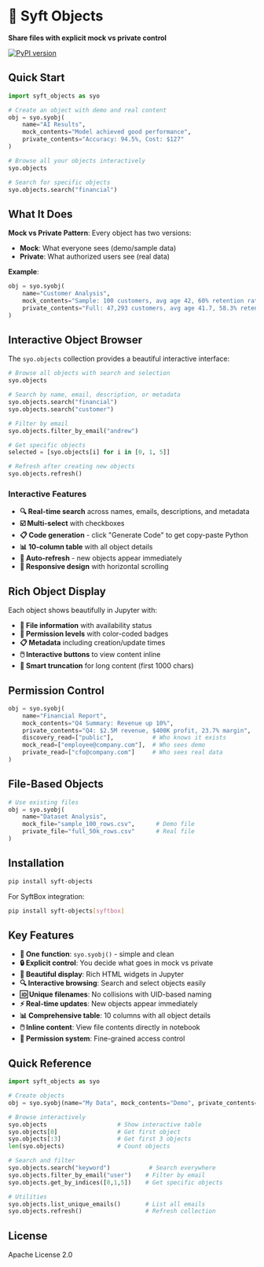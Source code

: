# 🔐 Syft Objects

**Share files with explicit mock vs private control**

[![PyPI version](https://badge.fury.io/py/syft-objects.svg)](https://badge.fury.io/py/syft-objects)

## Quick Start

```python
import syft_objects as syo

# Create an object with demo and real content
obj = syo.syobj(
    name="AI Results",
    mock_contents="Model achieved good performance",
    private_contents="Accuracy: 94.5%, Cost: $127"
)

# Browse all your objects interactively
syo.objects

# Search for specific objects
syo.objects.search("financial")
```

## What It Does

**Mock vs Private Pattern**: Every object has two versions:
- **Mock**: What everyone sees (demo/sample data)
- **Private**: What authorized users see (real data)

**Example**:
```python
obj = syo.syobj(
    name="Customer Analysis", 
    mock_contents="Sample: 100 customers, avg age 42, 60% retention rate",
    private_contents="Full: 47,293 customers, avg age 41.7, 58.3% retention, avg LTV $1,247"
)
```

## Interactive Object Browser

The `syo.objects` collection provides a beautiful interactive interface:

```python
# Browse all objects with search and selection
syo.objects

# Search by name, email, description, or metadata
syo.objects.search("financial")
syo.objects.search("customer")

# Filter by email
syo.objects.filter_by_email("andrew")

# Get specific objects
selected = [syo.objects[i] for i in [0, 1, 5]]

# Refresh after creating new objects
syo.objects.refresh()
```

### Interactive Features

- **🔍 Real-time search** across names, emails, descriptions, and metadata
- **☑️ Multi-select** with checkboxes
- **📋 Code generation** - click "Generate Code" to get copy-paste Python
- **📊 10-column table** with all object details
- **🔄 Auto-refresh** - new objects appear immediately
- **📱 Responsive design** with horizontal scrolling

## Rich Object Display

Each object shows beautifully in Jupyter with:

- **📁 File information** with availability status
- **🎯 Permission levels** with color-coded badges  
- **📋 Metadata** including creation/update times
- **🖱️ Interactive buttons** to view content inline
- **📄 Smart truncation** for long content (first 1000 chars)

## Permission Control

```python
obj = syo.syobj(
    name="Financial Report",
    mock_contents="Q4 Summary: Revenue up 10%", 
    private_contents="Q4: $2.5M revenue, $400K profit, 23.7% margin",
    discovery_read=["public"],           # Who knows it exists
    mock_read=["employee@company.com"],  # Who sees demo
    private_read=["cfo@company.com"]     # Who sees real data
)
```

## File-Based Objects

```python
# Use existing files
obj = syo.syobj(
    name="Dataset Analysis",
    mock_file="sample_100_rows.csv",      # Demo file
    private_file="full_50k_rows.csv"      # Real file  
)
```

## Installation

```bash
pip install syft-objects
```

For SyftBox integration:
```bash
pip install syft-objects[syftbox]
```

## Key Features

- **🎯 One function**: `syo.syobj()` - simple and clean
- **🔒 Explicit control**: You decide what goes in mock vs private
- **🎨 Beautiful display**: Rich HTML widgets in Jupyter
- **🔍 Interactive browsing**: Search and select objects easily  
- **🆔 Unique filenames**: No collisions with UID-based naming
- **⚡ Real-time updates**: New objects appear immediately
- **📊 Comprehensive table**: 10 columns with all object details
- **🖱️ Inline content**: View file contents directly in notebook
- **🎯 Permission system**: Fine-grained access control

## Quick Reference

```python
import syft_objects as syo

# Create objects
obj = syo.syobj(name="My Data", mock_contents="Demo", private_contents="Real")

# Browse interactively
syo.objects                    # Show interactive table
syo.objects[0]                 # Get first object  
syo.objects[:3]                # Get first 3 objects
len(syo.objects)               # Count objects

# Search and filter
syo.objects.search("keyword")           # Search everywhere
syo.objects.filter_by_email("user")    # Filter by email
syo.objects.get_by_indices([0,1,5])    # Get specific objects

# Utilities
syo.objects.list_unique_emails()       # List all emails
syo.objects.refresh()                  # Refresh collection
```

## License

Apache License 2.0
